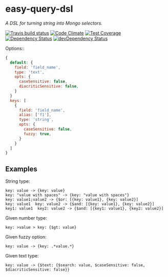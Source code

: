 # easy-query-dsl
*A DSL for turning string into Mongo selectors.*

[![Travis build status](http://img.shields.io/travis/ErikGartner/easy-query-dsl.svg?style=flat)](https://travis-ci.org/ErikGartner/easy-query-dsl)
[![Code Climate](https://codeclimate.com/github/ErikGartner/easy-query-dsl/badges/gpa.svg)](https://codeclimate.com/github/ErikGartner/easy-query-dsl)
[![Test Coverage](https://codeclimate.com/github/ErikGartner/easy-query-dsl/badges/coverage.svg)](https://codeclimate.com/github/ErikGartner/easy-query-dsl)
[![Dependency Status](https://david-dm.org/ErikGartner/easy-query-dsl.svg)](https://david-dm.org/ErikGartner/easy-query-dsl)
[![devDependency Status](https://david-dm.org/ErikGartner/easy-query-dsl/dev-status.svg)](https://david-dm.org/ErikGartner/easy-query-dsl#info=devDependencies)

Options::
```javascript
{
  default: {
    field: 'field_name',
    type: 'text',
    opts: {
      caseSensitive: false,
      diacriticSensitive: false,
    }
  }
  keys: [
    {
      field: 'field_name',
      alias: ['f1'],
      type: 'string',
      opts: {
        caseSensitive: false,
        fuzzy: true,
      }
    }
  ]
}
```

## Examples
String type:
```
key: value -> {key: value}
key: "value with spaces" -> {key: "value with spaces"}
key: value1;value2 -> {$or: [{key: value1}, {key: value2}]
key: value1  key: value2 -> {$and: [{key: value1}, {key: value2}]
key1: value1  key2: value2 -> {$and: [{key1: value1}, {key2: value2}]
```

Given number type:
```
key: >value > key: {$gt: value}
```

Given fuzzy option:
```
key: value -> {key: .*value.*}
```

Given text type:
```
key: value -> {$text: {$search: value, $caseSensitive: false, $diacriticSensitive: false}}
```
